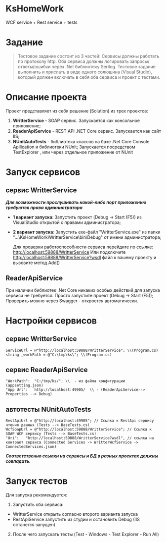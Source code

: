 # KsHomeWork
WCF service + Rest service + tests

# Задание
> Тестовое задание состоит из 3 частей: 
> Сервисы должны работать по протоколу http. 
> Оба сервиса должны логировать запросы/ответы/ошибки через .Net библиотеку Serilog.
> Тестовое задание выполнить и прислать в виде одного солюшина (Visual Studio), который должен включать в себя оба сервиса и проект с тестами.

# Описание проекта
Проект представляет из себя  решение (Solution) из трех проектов:
   1. **WritterService** - SOAP сервис. Запускается как консольное приложение; 
   2. **ReaderApiService** - REST API .NET Core сервис. Запускается как сайт IIS;
   3. **NUnitAutoTests** - библиотека классов на базе .Net Core Console Apllication и библиотеки NUnit; 
      Запускается посредством TestExplorer , или через отдельное приложение от NUnit

# Запуск сервисов
## сервис WritterService
***Для возможности прослушивать какой-либо порт приложению требуются права администратора***

* **1 вариант запуска**: Запустить проект (Debug -> Start (F5)) из VisualStudio открытой с правами администратора;
* **2 вариант запуска**: Запустить exe-файл "WritterService.exe" из папки "...\KsHomeWork\WritterService\bin\Debug" от имени администратора;

   Для проверки работоспособности сервиса перейдите по ссылке: <http://localhost:59888/WritterService>
   Или подключите <http://localhost:59888/WritterService?wsdl> файл к вашему проекту и вызовите метод Add()

## ReaderApiService 
При наличии библиотек .Net Core никаких особых действий для запуска сервиса не требуется. Просто запустите проект (Debug -> Start (F5));
Проверить можно через Swagger - откроется автоматически.


# Настройки сервисов
## сервис WritterService
```
ServiceUrl = @"http://localhost:59888/WritterService"; \\(Program.cs)
string _workPath = @"C:\tmp\ks\"; \\(Program.cs)
```

## сервис ReaderApiService
```
"WorkPath":  "C:/tmp/ks/"; \\  - из файла конфигурации (appsetting.json)
"App Url":   http://localhost:49905/  \\ - (ReaderApiService--> Properties --> Debug)
```

## автотесты NUnitAutoTests
```
RestApiUrl = @"http://localhost:49905"; // Ссылка к RestApi сервису чтения данных (Tests --> BaseTests.cs)
WcfSoapUrl = @"http://localhost:59888/WritterService"; // Ссылка к SOAP WCF сервису (Tests --> BaseTests.cs)
"Uri":   "http://localhost:59888/WritterService?wsdl", // ссылка на контракт сервиса (Connected Services -> WritterWcfService -> ConnectedServices.json)
```

***Соответственно ссылки на сервисы и БД в разных проектах должны совпадать.***

# Запуск тестов
Для запуска рекомендуется:
 1. Запустить оба сервиса:
  * WritterService открыть согласно второго варианта запуска
  * RestApiService запустить из студии и остановить Debug (IIS останется запущен)
 2. После чего запускать тесты (Test - Windows - Test Explorer - Run All)

	
   

